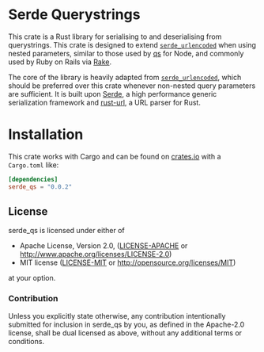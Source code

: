 Serde Querystrings
===================================

This crate is a Rust library for serialising to and deserialising from
querystrings. This crate is designed to extend [`serde_urlencoded`][urlencoded]
when using nested parameters, similar to those used by [qs][qs] for Node, and
commonly used by Ruby on Rails via [Rake][Rake].

The core of the library is heavily adapted from 
[`serde_urlencoded`][urlencoded], which should be preferred
over this crate whenever non-nested query parameters are sufficient. It is built
upon [Serde], a high performance generic serialization framework and [rust-url],
a URL parser for Rust.

[rust-url]: https://github.com/servo/rust-url
[Serde]: https://github.com/serde-rs/serde
[urlencoded]: https://github.com/nox/serde_urlencoded
[qs]: https://www.npmjs.com/package/qs
[Rake]: http://www.rubydoc.info/github/rack/rack/Rack/Utils#parse_nested_query-class_method

Installation
============

This crate works with Cargo and can be found on
[crates.io] with a `Cargo.toml` like:

```toml
[dependencies]
serde_qs = "0.0.2"
```

[crates.io]: https://crates.io/crates/serde_qs

## License

serde_qs is licensed under either of

 * Apache License, Version 2.0, ([LICENSE-APACHE](LICENSE-APACHE) or
   http://www.apache.org/licenses/LICENSE-2.0)
 * MIT license ([LICENSE-MIT](LICENSE-MIT) or
   http://opensource.org/licenses/MIT)

at your option.

### Contribution

Unless you explicitly state otherwise, any contribution intentionally submitted
for inclusion in serde_qs by you, as defined in the Apache-2.0 license,
shall be dual licensed as above, without any additional terms or conditions.
